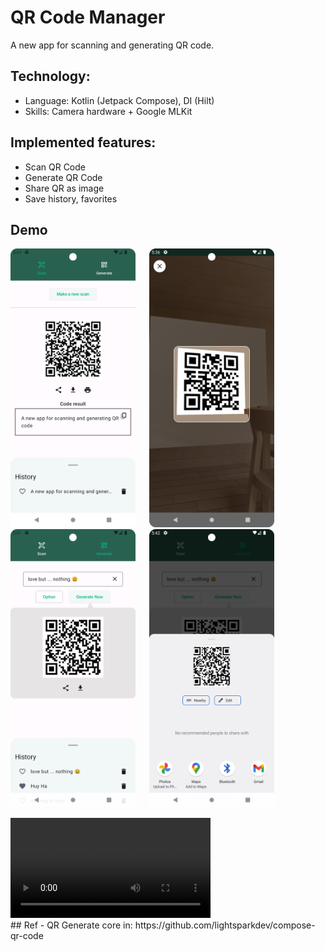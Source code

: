 # QR Code Manager
A new app for scanning and generating QR code.

## Technology:
- Language: Kotlin (Jetpack Compose), DI (Hilt) <br/>
- Skills: Camera hardware + Google MLKit


## Implemented features:
- Scan QR Code
- Generate QR Code
- Share QR as image
- Save history, favorites


## Demo

<img src="asset/phone1.png" alt="drawing" width="200"/> &emsp; <img src="asset/phone2.png" alt="drawing" width="200"/> &emsp; <img src="asset/phone3.png" alt="drawing" width="200"/> &emsp; <img src="asset/phone4.png" alt="drawing" width="200"/> &emsp; 

<video width="320" controls>
  <source src="asset/qr_manager.mp4" type="video/mov">
</video>

<br/>
## Ref 
- QR Generate core in: https://github.com/lightsparkdev/compose-qr-code